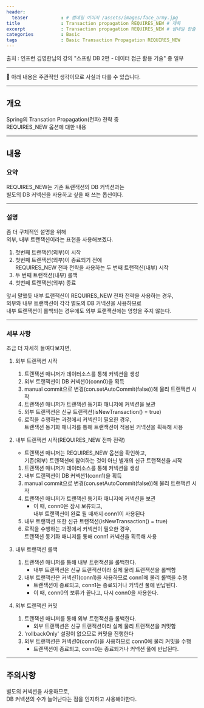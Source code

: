 ```yaml
---
header:
  teaser            : # 썸네일 이미지 /assets/images/face_army.jpg
title               : Transaction propagation REQUIRES_NEW # 제목
excerpt             : Transaction propagation REQUIRES_NEW # 썸네일 한줄 요약
categories          : Basic
tags                : Basic Transaction Propagation REQUIRES_NEW
---
```


출처 : 인프런 김영한님의 강의 "스프링 DB 2편 - 데이터 접근 활용 기술" 중 일부

---

🚫 아래 내용은 주관적인 생각이므로 사실과 다를 수 있습니다.

---

## 개요

Spring의 Transation Propagation(전파) 전략 중  
REQUIRES_NEW 옵션에 대한 내용  

---

## 내용

### 요약

REQUIRES_NEW는 기존 트랜잭션의 DB 커넥션과는  
별도의 DB 커넥션을 사용하고 싶을 때 쓰는 옵션이다.  

---

### 설명

좀 더 구체적인 설명을 위해  
외부, 내부 트랜잭션이라는 표현을 사용해보겠다.

1. 첫번째 트랜잭션(외부)이 시작
2. 첫번째 트랜잭션(외부)이 종료되기 전에  
    REQUIRES_NEW 전파 전략을 사용하는 두 번째 트랜잭션(내부) 시작
3. 두 번째 트랜잭션(내부) 롤백
4. 첫번째 트랜잭션(외부) 종료

앞서 말했듯 내부 트랜잭션이 REQUIRES_NEW 전파 전략을 사용하는 경우,  
외부와 내부 트랜잭션이 각각 별도의 DB 커넥션을 사용하므로  
내부 트랜잭션이 롤백되는 경우에도 외부 트랜잭션에는 영향을 주지 않는다.  

---

### 세부 사항

조금 더 자세히 들여다보자면,  

1. 외부 트랜잭션 시작
   1. 트랜잭션 매니저가 데이터소스를 통해 커넥션을 생성
   2. 외부 트랜잭션이 DB 커넥션0(conn0)을 획득  
   3. manual commit으로 변경(con.setAutoCommit(false))해 물리 트랜잭션 시작
   4. 트랜잭션 매니저가 트랜잭션 동기화 매니저에 커넥션을 보관
   5. 외부 트랜잭션은 신규 트랜잭션(isNewTransaction() = true)
   6. 로직을 수행하는 과정에서 커넥션이 필요한 경우,  
        트랜잭션 동기화 매니저를 통해 트랜잭션이 적용된 커넥션을 획득해 사용  

2. 내부 트랜잭션 시작(REQUIRES_NEW 전파 전략)  
    - 트랜잭션 매니저는 REQUIRES_NEW 옵션을 확인하고,  
      기존(외부) 트랜잭션에 참여하는 것이 아닌 별개의 신규 트랜잭션을 시작
   1. 트랜잭션 매니저가 데이터소스를 통해 커넥션을 생성  
   2. 내부 트랜잭션이 DB 커넥션1(conn1)을 획득  
   3. manual commit으로 변경(con.setAutoCommit(false))해 물리 트랜잭션 시작
   4. 트랜잭션 매니저가 트랜잭션 동기화 매니저에 커넥션을 보관  
      - 이 때, conn0은 잠시 보류되고,  
        내부 트랜잭션이 완료 될 때까지 conn1이 사용된다
   5. 내부 트랜잭션 또한 신규 트랜잭션(isNewTransaction() = true)
   6. 로직을 수행하는 과정에서 커넥션이 필요한 경우,  
        트랜잭션 동기화 매니저를 통해 conn1 커넥션을 획득해 사용  

3. 내부 트랜잭션 롤백
   1. 트랜잭션 매니저를 통해 내부 트랜잭션을 롤백한다.  
      - 내부 트랜잭션은 신규 트랜잭션이라 실제 물리 트랜잭션을 롤백함
   2. 내부 트랜잭션은 커넥션1(conn1)을 사용하므로 conn1에 물리 롤백을 수행
      - 트랜잭션이 종료되고, conn1는 종료되거나 커넥션 풀에 반납된다.
      - 이 때, conn0의 보류가 끝나고, 다시 conn0을 사용한다.
4. 외부 트랜잭션 커밋
   1. 트랜잭션 매니저를 통해 외부 트랜잭션을 롤백한다.  
      - 외부 트랜잭션은 신규 트랜잭션이라 실제 물리 트랜잭션을 커밋함
   2. 'rollbackOnly' 설정이 없으므로 커밋을 진행한다
   3. 외부 트랜잭션은 커넥션0(conn0)을 사용하므로 conn0에 물리 커밋을 수행
      - 트랜잭션이 종료되고, conn0는 종료되거나 커넥션 풀에 반납된다.

---

## 주의사항

별도의 커넥션을 사용하므로,  
DB 커넥션의 수가 늘어난다는 점을 인지하고 사용해야한다.
